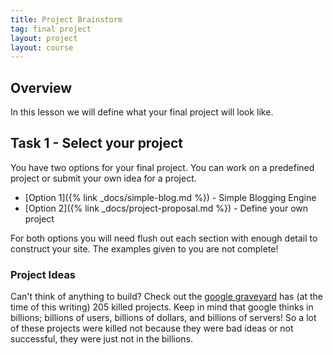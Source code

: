 ```yaml
---
title: Project Brainstorm
tag: final project
layout: project
layout: course
---
```


## Overview

In this lesson we will define what your final project will look like.


## Task 1 - Select your project

You have two options for your final project. You can work on a predefined project or submit your
own idea for a project.

- [Option 1]({% link _docs/simple-blog.md %}) - Simple Blogging Engine
- [Option 2]({% link _docs/project-proposal.md %}) - Define your own project

For both options you will need flush out each section with enough detail to construct your site. 
The examples given to you are not complete! 

### Project Ideas

Can't think of anything to build? Check out the [google graveyard](https://killedbygoogle.com/) has
(at the time of this writing) 205 killed projects. Keep in mind that google thinks in billions;
billions of users, billions of dollars, and billions of servers! So a lot of these projects were
killed not because they were bad ideas or not successful, they were just not in the billions.
